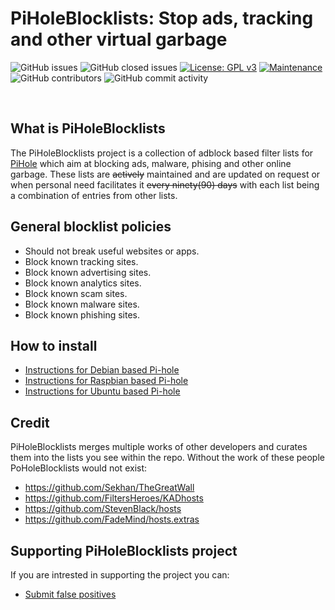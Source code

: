 # PiHoleBlocklists: Stop ads, tracking and other virtual garbage
![GitHub issues](https://img.shields.io/github/issues/hemiipatu/piholeblocklists?style=for-the-badge)
![GitHub closed issues](https://img.shields.io/github/issues-closed/hemiipatu/piholeblocklists?style=for-the-badge)
[![License: GPL v3](https://img.shields.io/badge/license-gplv3-blue.svg?style=for-the-badge)](https://www.gnu.org/licenses/gpl-3.0)
[![Maintenance](https://img.shields.io/badge/maintained%3f-yes-green.svg?style=for-the-badge)](https://github.com/hemiipatu/piholeblocklists/graphs/commit-activity)
![GitHub contributors](https://img.shields.io/github/contributors/hemiipatu/piholeblocklists?style=for-the-badge)
![GitHub commit activity](https://img.shields.io/github/commit-activity/m/hemiipatu/piholeblocklists?style=for-the-badge)

&nbsp;

## What is PiHoleBlocklists
The PiHoleBlocklists project is a collection of adblock based filter lists for [PiHole](https://pi-hole.net/) which aim at blocking ads, malware, phising and other online garbage. These lists are ~~actively~~ maintained and are updated on request or when personal need facilitates it ~~every ninety(90) days~~ with each list being a combination of entries from other lists.

## General blocklist policies
 - Should not break useful websites or apps.
 - Block known tracking sites.
 - Block known advertising sites.
 - Block known analytics sites.
 - Block known scam sites.
 - Block known malware sites.
 - Block known phishing sites.

## How to install
 - [Instructions for Debian based Pi-hole]()
 - [Instructions for Raspbian based Pi-hole]()
 - [Instructions for Ubuntu based Pi-hole]()

## Credit
PiHoleBlocklists merges multiple works of other developers and curates them into the lists you see within the repo. Without the work of these people PoHoleBlocklists would not exist:
 - https://github.com/Sekhan/TheGreatWall
 - https://github.com/FiltersHeroes/KADhosts
 - https://github.com/StevenBlack/hosts
 - https://github.com/FadeMind/hosts.extras

## Supporting PiHoleBlocklists project
If you are intrested in supporting the project you can:
 - [Submit false positives](https://github.com/hemiipatu/PiHoleBlocklists/issues/new)
